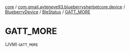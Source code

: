 [core](../../../index.md) / [com.gmail.ayteneve93.blueberrysherbetcore.device](../../index.md) / [BlueberryDevice](../index.md) / [BleStatus](index.md) / [GATT_MORE](./-g-a-t-t_-m-o-r-e.md)

# GATT_MORE

(JVM) `GATT_MORE`